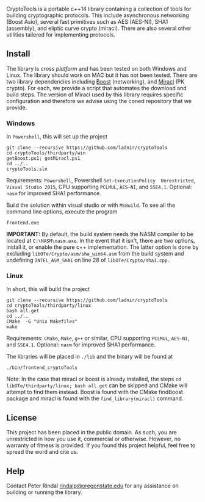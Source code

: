 CryptoTools is a portable c++14 library containing a collection of tools for building cryptographic protocols. This include asynchronous networking (Boost Asio), several fast primitives such as AES (AES-NI), SHA1 (assembly), and eliptic curve crypto (miracl). There are also several other utilities tailered for implementing protocols.


  

 
## Install
 
The library is *cross platform* and has been tested on both Windows and Linux. The library should work on MAC but it has not been tested. There are two library dependencies including [Boost](http://www.boost.org/) (networking), and [Miracl](https://www.miracl.com/index) (PK crypto). For each, we provide a script that automates the download and build steps. The version of Miracl used by this library requires specific configuration and therefore we advise using the coned repository that we provide.
 
### Windows

In `Powershell`, this will set up the project 

```
git clone --recursive https://github.com/ladnir/cryptoTools
cd cryptoTools/thirdparty/win
getBoost.ps1; getMiracl.ps1
cd ../..
cryptoTools.sln
```

Requirements: `Powershell`, Powershell `Set-ExecutionPolicy  Unrestricted`, `Visual Studio 2015`, CPU supporting `PCLMUL`, `AES-NI`, and `SSE4.1`.
Optional: `nasm` for improved SHA1 performance. 
 
Build the solution within visual studio or with `MSBuild`. To see all the command line options, execute the program 

`frontend.exe` 
  


<b>IMPORTANT:</b> By default, the build system needs the NASM compiler to be located at `C:\NASM\nasm.exe`. In the event that it isn't, there are two options, install it, or enable the pure c++ implementation. The latter option is done by excluding `libOTe/Crypto/asm/sha_win64.asm` from the build system and undefining  `INTEL_ASM_SHA1` on line 28 of `libOTe/Crypto/sha1.cpp`.


 
 
### Linux
 
 In short, this will build the project

```
git clone --recursive https://github.com/ladnir/cryptoTools
cd cryptoTools/thirdparty/linux
bash all.get
cd ../..
CMake  -G "Unix Makefiles"
make
```

Requirements: `CMake`, `Make`, `g++` or similar, CPU supporting `PCLMUL`, `AES-NI`, and `SSE4.1`. Optional: `nasm` for improved SHA1 performance.

The libraries will be placed in `./lib` and the binary will be found at
 
`./bin/frontend_cryptoTools`

Note: In the case that miracl or boost is already installed, the steps  `cd libOTe/thirdparty/linux; bash all.get` can be skipped and CMake will attempt to find them instead. Boost is found with the CMake findBoost package and miracl is found with the `find_library(miracl)` command.
 

 ## License
 
This project has been placed in the public domain. As such, you are unrestricted in how you use it, commercial or otherwise. However, no warranty of fitness is provided. If you found this project helpful, feel free to spread the word and cite us.
 
 
 
 
## Help
 
Contact Peter Rindal rindalp@oregonstate.edu for any assistance on building or running the library.
 
